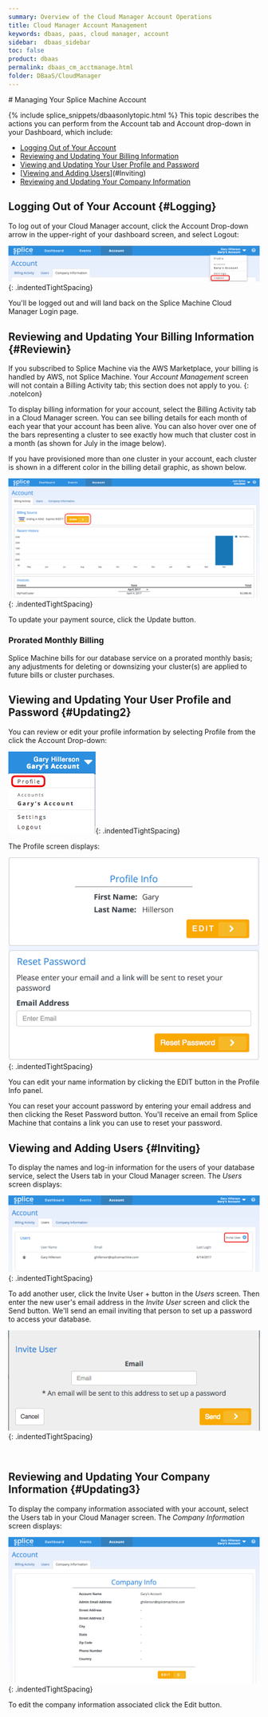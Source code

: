 ```yaml
---
summary: Overview of the Cloud Manager Account Operations
title: Cloud Manager Account Management
keywords: dbaas, paas, cloud manager, account
sidebar:  dbaas_sidebar
toc: false
product: dbaas
permalink: dbaas_cm_acctmanage.html
folder: DBaaS/CloudManager
---
```

<section>
<div class="TopicContent" data-swiftype-index="true" markdown="1">
# Managing Your Splice Machine Account

{% include splice_snippets/dbaasonlytopic.html %}
This topic describes the actions you can perform from the Account tab
and Account drop-down in your Dashboard, which include:

* [Logging Out of Your Account](#Logging)
* [Reviewing and Updating Your Billing Information](#Reviewin)
* [Viewing and Updating Your User Profile and Password](#Updating2)
* [[Viewing and Adding Users](#Inviting)](#Inviting)
* [Reviewing and Updating Your Company Information](#Updating3)

## Logging Out of Your Account   {#Logging}

To log out of your Cloud Manager account, click the Account Drop-down
arrow in the upper-right of your dashboard screen, and select <span
class="ConsoleLink">Logout</span>:

![](images/AccountDropdown.png){: .indentedTightSpacing}

You'll be logged out and will land back on the Splice Machine Cloud
Manager <span class="ConsoleLink">Login</span> page.

## Reviewing and Updating Your Billing Information   {#Reviewin}

If you subscribed to Splice Machine via the AWS Marketplace, your
billing is handled by AWS, not Splice Machine. Your *Account Management*
screen will not contain a <span class="ConsoleLink">Billing
Activity</span> tab; this section does not apply to you.
{: .noteIcon}

To display billing information for your account, select the <span
class="ConsoleLink">Billing Activity</span> tab in a Cloud Manager
screen. You can see billing details for each month of each year that
your account has been alive. You can also hover over one of the bars
representing a cluster to see exactly how much that cluster cost in a
month (as shown for July in the image below).

If you have provisioned more than one cluster in your account, each
cluster is shown in a different color in the billing detail graphic, as
shown below.

![](images/BillingActivity.png){: .indentedTightSpacing}

To update your payment source, click the <span
class="CalloutFont">Update</span> button.

### Prorated Monthly Billing

Splice Machine bills for our database service on a prorated monthly
basis; any adjustments for deleting or downsizing your cluster(s) are
applied to future bills or cluster purchases.

## Viewing and Updating Your User Profile and Password   {#Updating2}

You can review or edit your profile information by selecting <span
class="ConsoleLink">Profile</span> from the click the Account Drop-down:

![](images/SelectProfile.png){: .indentedTightSpacing}

The <span class="ConsoleLink">Profile</span> screen displays:

![](images/AccountProfile.png){: .indentedTightSpacing}

You can edit your name information by clicking the <span
class="CalloutFont">EDIT</span> button in the Profile Info panel.

You can reset your account password by entering your email address and
then clicking the <span class="CalloutFont">Reset Password</span>
button. You'll receive an email from Splice Machine that contains a link
you can use to reset your password.

## Viewing and Adding Users   {#Inviting}

To display the names and log-in information for the users of your
database service, select the <span class="ConsoleLink">Users</span> tab
in your Cloud Manager screen. The *Users* screen displays:

![](images/Account2.png){: .indentedTightSpacing}

To add another user, click the <span class="ConsoleLink">Invite User
+</span> button in the *Users* screen. Then enter the new user's email
address in the *Invite User* screen and click the <span
class="ConsoleLink">Send</span> button. We'll send an email inviting
that person to set up a password to access your database.

![](images/Account3.png){: .indentedTightSpacing}

 

## Reviewing and Updating Your Company Information   {#Updating3}

To display the company information associated with your account, select
the <span class="ConsoleLink">Users</span> tab in your Cloud Manager
screen. The *Company Information* screen displays:

![](images/Account4.png){: .indentedTightSpacing}

To edit the company information associated click the <span
class="CalloutFont">Edit</span> button.

</div>
</section>


